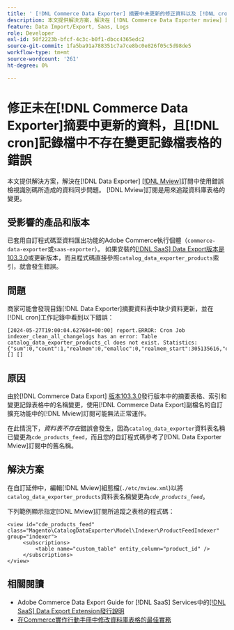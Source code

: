 ```yaml
---
title: ' [!DNL Commerce Data Exporter] 摘要中未更新的修正資料以及 [!DNL cron] 記錄檔中changelog資料表的錯誤不存在'
description: 本文提供解決方案，解決在 [!DNL Commerce Data Exporter mview] 訂閱中使用錯誤檢視識別碼所導致的資料同步問題。
feature: Data Import/Export, Saas, Logs
role: Developer
exl-id: 50f2223b-bfcf-4c3c-b0f1-dbcc4365edc2
source-git-commit: 1fa5ba91a788351c7a7ce8bc0e826f05c5d98de5
workflow-type: tm+mt
source-wordcount: '261'
ht-degree: 0%

---
```


# 修正未在[!DNL Commerce Data Exporter]摘要中更新的資料，且[!DNL cron]記錄檔中不存在變更記錄檔表格的錯誤

本文提供解決方案，解決在[!DNL Data Exporter] [[!DNL Mview]](https://developer.adobe.com/commerce/php/development/components/indexing/#mview)訂閱中使用錯誤檢視識別碼所造成的資料同步問題。 [!DNL Mview]訂閱是用來追蹤資料庫表格的變更。

## 受影響的產品和版本

已套用自訂程式碼至資料匯出功能的Adobe Commerce執行個體（`commerce-data-exporter`或`saas-exporter`）。 如果安裝的[[!DNL SaaS] Data Export版本是103.3.0](https://experienceleague.adobe.com/zh-hant/docs/commerce-merchant-services/saas-data-export/release-notes#release-6)或更新版本，而且程式碼直接參照`catalog_data_exporter_products`索引，就會發生錯誤。

## 問題

商家可能會發現目錄[!DNL Data Exporter]摘要資料表中缺少資料更新，並在[!DNL cron]工作記錄中看到以下錯誤：

```
[2024-05-27T19:00:04.627604+00:00] report.ERROR: Cron Job indexer_clean_all_changelogs has an error: Table catalog_data_exporter_products_cl does not exist. Statistics: {"sum":0,"count":1,"realmem":0,"emalloc":0,"realmem_start":305135616,"emalloc_start":283210384} [] [] 
```

## 原因

由於[!DNL Commerce Data Export] [版本103.3.0](https://experienceleague.adobe.com/zh-hant/docs/commerce-merchant-services/saas-data-export/release-notes#release-9)發行版本中的摘要表格、索引和變更記錄表格中的名稱變更，使用[!DNL Commerce Data Export]副檔名的自訂擴充功能中的[!DNL Mview]訂閱可能無法正常運作。

在此情況下，*資料表不存在*&#x200B;錯誤會發生，因為`catalog_data_exporter`資料表名稱已變更為`cde_products_feed`，而且您的自訂程式碼參考了[!DNL Data Exporter Mview]訂閱中的舊名稱。

## 解決方案

在自訂延伸中，編輯[!DNL Mview]組態檔(```./etc/mview.xml```)以將`catalog_data_exporter_products`資料表名稱變更為&#x200B;*`cde_products_feed`*。

下列範例顯示指定[!DNL Mview]訂閱所追蹤之表格的程式碼：

```
<view id="cde_products_feed" class="Magento\CatalogDataExporter\Model\Indexer\ProductFeedIndexer" group="indexer">
     <subscriptions>
         <table name="custom_table" entity_column="product_id" />
     </subscriptions>
</view>
```

## 相關閱讀

* Adobe Commerce Data Export Guide for [!DNL SaaS] Services中的[[!DNL SaaS] Data Export Extension發行說明](https://experienceleague.adobe.com/zh-hant/docs/commerce-merchant-services/saas-data-export/release-notes)
* [在Commerce實作行動手冊中修改資料庫表格的最佳實務](https://experienceleague.adobe.com/zh-hant/docs/commerce-operations/implementation-playbook/best-practices/development/modifying-core-and-third-party-tables#why-adobe-recommends-avoiding-modifications)
